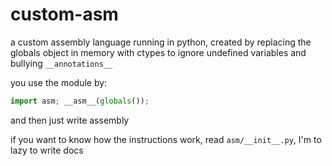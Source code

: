 # custom-asm

a custom assembly language running in python, created by replacing the globals object in memory with ctypes to ignore undefined variables and bullying  `__annotations__`


you use the module by:
```py
import asm; __asm__(globals());
```

and then just write assembly

if you want to know how the instructions work, read `asm/__init__.py`, I'm to lazy to write docs
